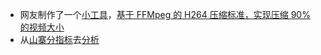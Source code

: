 - 网友制作了一个[小工具](https://tools.rotato.app/compress)，[基于 FFMpeg 的 H264 压缩标准，实现压缩 90% 的视频大小](https://x.com/mortenjust/status/1817991110544744764)
- 从[山寨分指标](https://www.blockchaincenter.net/en/altcoin-season-index/)去[分析](https://x.com/roger73005305/status/1818520602422263832)